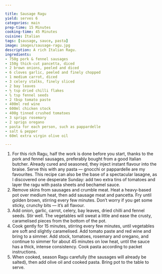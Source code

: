 ```yaml
---

title: Sausage Ragu
yield: serves 6
categories: main
prep-time: 15 Minutes
cooking-time: 45 Minutes
cuisine: Italian
tags: [sausage, sauce, pasta]
image: images/sausage-ragu.jpg
description: A rich Italian Ragu.
ingredients:
- 750g pork & fennel sausages
- 150g thick-cut pancetta, diced
- 2 brown onions, peeled and diced
- 6 cloves garlic, peeled and finely chopped
- 1 medium carrot, diced
- 3 celery stalks, finely sliced
- 2 bay leaves
- ½ tsp dried chilli flakes
- ½ tsp fennel seeds
- 2 tbsp tomato paste
- 400ml red wine
- 600ml chicken stock
- 400g tinned crushed tomatoes
- 3 sprigs rosemary
- 2 sprigs oregano
- pasta for each person, such as pappardelle
- salt & pepper
- 60ml extra virgin olive oil

---
```




1. For this rich Ragu, half the work is done before you start, thanks to the pork and fennel sausages, preferably bought from a good Italian butcher. Already cured and seasoned, they inject instant flavour into the braise. Serve this with any pasta — gnocchi or pappardelle are my favourites. This recipe can also be the base of a spectacular lasagne, as I discovered one desperate Sunday: add two extra tins of tomatoes and layer the ragu with pasta sheets and bechamel sauce.
2. Remove skins from sausages and crumble meat. Heat a heavy-based pot over medium heat, then add sausage meat and pancetta. Fry until golden brown, stirring every few minutes. Don’t worry if you get some sticky, crunchy bits — it’s all flavour.
3. Add onion, garlic, carrot, celery, bay leaves, dried chilli and fennel seeds. Stir well. The vegetables will sweat a little and ease the crusty, caramelised pieces from the bottom of the pot.
4. Cook gently for 15 minutes, stirring every few minutes, until vegetables are soft and slightly caramelised. Add tomato paste and red wine and bring to a simmer. Add stock, tomatoes, rosemary and oregano, and continue to simmer for about 45 minutes on low heat, until the sauce has a thick, intense consistency. Cook pasta according to packet instructions.
5. When cooked, season Ragu carefully (the sausages will already be salted), then add olive oil and cooked pasta. Bring pot to the table to serve.
